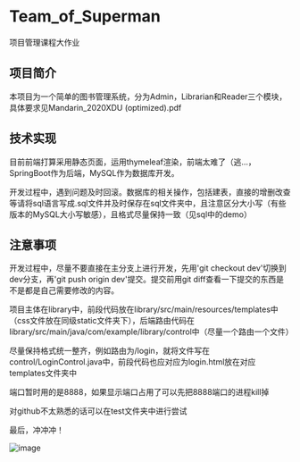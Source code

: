# Team_of_Superman
项目管理课程大作业

## 项目简介
本项目为一个简单的图书管理系统，分为Admin，Librarian和Reader三个模块，具体要求见Mandarin_2020XDU (optimized).pdf

## 技术实现
目前前端打算采用静态页面，运用thymeleaf渲染，前端太难了（逃...，SpringBoot作为后端，MySQL作为数据库开发。

开发过程中，遇到问题及时回滚。数据库的相关操作，包括建表，直接的增删改查等请将sql语言写成.sql文件并及时保存在sql文件夹中，且注意区分大小写（有些版本的MySQL大小写敏感），且格式尽量保持一致（见sql中的demo）

## 注意事项
开发过程中，尽量不要直接在主分支上进行开发，先用'git checkout dev'切换到dev分支，再'git push origin dev'提交。提交前用git diff查看一下提交的东西是不是都是自己需要修改的内容。

项目主体在library中，前段代码放在library/src/main/resources/templates中（css文件放在同级static文件夹下），后端路由代码在library/src/main/java/com/example/library/control中（尽量一个路由一个文件）

尽量保持格式统一整齐，例如路由为/login，就将文件写在control/LoginControl.java中，前段代码也应对应为login.html放在对应templates文件夹中

端口暂时用的是8888，如果显示端口占用了可以先把8888端口的进程kill掉

对github不太熟悉的话可以在test文件夹中进行尝试

最后，冲冲冲！

![image](https://github.com/frozenlalala/Team_of_Superman/raw/master/images/渴望力量.png)
